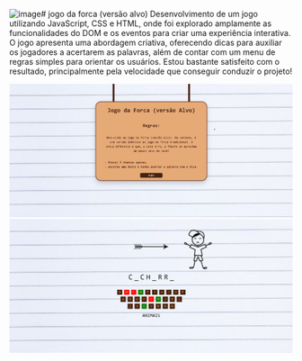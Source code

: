 ![image](https://github.com/Daniellima156/jogo-da-forca-Vers-o-alvo-/assets/152673993/ceaab82e-57dd-40ce-8f92-79aee213126d)# jogo da forca (versão alvo)
Desenvolvimento de  um jogo utilizando JavaScript, CSS e HTML, onde foi explorado amplamente as funcionalidades do DOM e os eventos para criar uma experiência interativa.
O jogo apresenta uma abordagem criativa, oferecendo dicas para auxiliar os jogadores a acertarem as palavras,
além de contar com um menu de regras simples para orientar os usuários.
Estou bastante satisfeito com o resultado, principalmente pela velocidade que conseguir conduzir o projeto!


![Foto da tela inicial do jogo](fotoinicial.png)
![Foto do jogo](fotojogo.png)
